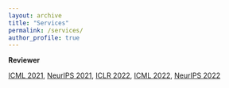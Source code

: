 ```yaml
---
layout: archive
title: "Services"
permalink: /services/
author_profile: true
---
```


**Reviewer**

[ICML 2021](https://icml.cc/Conferences/2021/Reviewers),
[NeurIPS 2021](https://nips.cc),
[ICLR 2022](https://iclr.cc),
[ICML 2022](https://icml.cc/),
[NeurIPS 2022](https://neurips.cc)